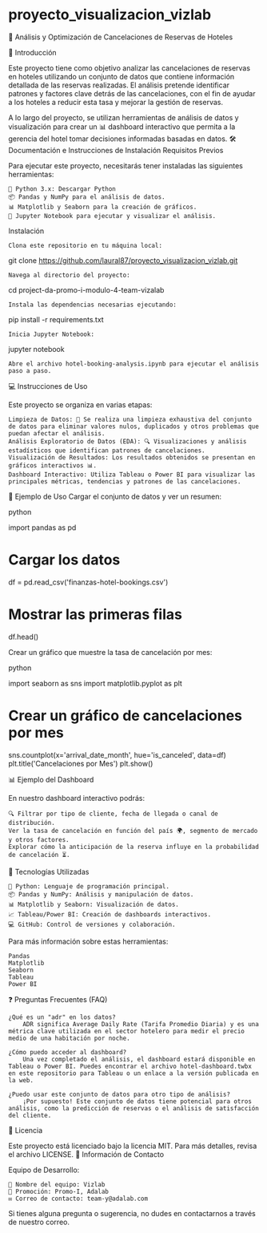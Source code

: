 # proyecto_visualizacion_vizlab
🏨 Análisis y Optimización de Cancelaciones de Reservas de Hoteles

📖 Introducción

Este proyecto tiene como objetivo analizar las cancelaciones de reservas en hoteles utilizando un conjunto de datos que contiene información detallada de las reservas realizadas. El análisis pretende identificar patrones y factores clave detrás de las cancelaciones, con el fin de ayudar a los hoteles a reducir esta tasa y mejorar la gestión de reservas.

A lo largo del proyecto, se utilizan herramientas de análisis de datos y visualización para crear un 📊 dashboard interactivo que permita a la gerencia del hotel tomar decisiones informadas basadas en datos.
🛠️ Documentación e Instrucciones de Instalación
Requisitos Previos

Para ejecutar este proyecto, necesitarás tener instaladas las siguientes herramientas:

    🐍 Python 3.x: Descargar Python
    📦 Pandas y NumPy para el análisis de datos.
    📊 Matplotlib y Seaborn para la creación de gráficos.
    📓 Jupyter Notebook para ejecutar y visualizar el análisis.

Instalación

    Clona este repositorio en tu máquina local:


git clone https://github.com/laural87/proyecto_visualizacion_vizlab.git

    Navega al directorio del proyecto:



cd project-da-promo-i-modulo-4-team-vizalab

    Instala las dependencias necesarias ejecutando:



pip install -r requirements.txt

    Inicia Jupyter Notebook:



jupyter notebook

    Abre el archivo hotel-booking-analysis.ipynb para ejecutar el análisis paso a paso.

💻 Instrucciones de Uso

Este proyecto se organiza en varias etapas:

    Limpieza de Datos: 🧹 Se realiza una limpieza exhaustiva del conjunto de datos para eliminar valores nulos, duplicados y otros problemas que puedan afectar el análisis.
    Análisis Exploratorio de Datos (EDA): 🔍 Visualizaciones y análisis estadísticos que identifican patrones de cancelaciones.
    Visualización de Resultados: Los resultados obtenidos se presentan en gráficos interactivos 📊.
    Dashboard Interactivo: Utiliza Tableau o Power BI para visualizar las principales métricas, tendencias y patrones de las cancelaciones.

🔧 Ejemplo de Uso
Cargar el conjunto de datos y ver un resumen:

python

import pandas as pd

# Cargar los datos
df = pd.read_csv('finanzas-hotel-bookings.csv')

# Mostrar las primeras filas
df.head()

Crear un gráfico que muestre la tasa de cancelación por mes:

python

import seaborn as sns
import matplotlib.pyplot as plt

# Crear un gráfico de cancelaciones por mes
sns.countplot(x='arrival_date_month', hue='is_canceled', data=df)
plt.title('Cancelaciones por Mes')
plt.show()

📊 Ejemplo del Dashboard

En nuestro dashboard interactivo podrás:

    🔍 Filtrar por tipo de cliente, fecha de llegada o canal de distribución.
    Ver la tasa de cancelación en función del país 🌍, segmento de mercado y otros factores.
    Explorar cómo la anticipación de la reserva influye en la probabilidad de cancelación ⏳.

🔧 Tecnologías Utilizadas

    🐍 Python: Lenguaje de programación principal.
    📦 Pandas y NumPy: Análisis y manipulación de datos.
    📊 Matplotlib y Seaborn: Visualización de datos.
    📈 Tableau/Power BI: Creación de dashboards interactivos.
    💻 GitHub: Control de versiones y colaboración.

Para más información sobre estas herramientas:

    Pandas
    Matplotlib
    Seaborn
    Tableau
    Power BI

❓ Preguntas Frecuentes (FAQ)

    ¿Qué es un "adr" en los datos?
        ADR significa Average Daily Rate (Tarifa Promedio Diaria) y es una métrica clave utilizada en el sector hotelero para medir el precio medio de una habitación por noche.

    ¿Cómo puedo acceder al dashboard?
        Una vez completado el análisis, el dashboard estará disponible en Tableau o Power BI. Puedes encontrar el archivo hotel-dashboard.twbx en este repositorio para Tableau o un enlace a la versión publicada en la web.

    ¿Puedo usar este conjunto de datos para otro tipo de análisis?
        ¡Por supuesto! Este conjunto de datos tiene potencial para otros análisis, como la predicción de reservas o el análisis de satisfacción del cliente.

📄 Licencia

Este proyecto está licenciado bajo la licencia MIT. Para más detalles, revisa el archivo LICENSE.
📧 Información de Contacto

Equipo de Desarrollo:

    👥 Nombre del equipo: Vizlab
    🚀 Promoción: Promo-I, Adalab
    ✉️ Correo de contacto: team-y@adalab.com

Si tienes alguna pregunta o sugerencia, no dudes en contactarnos a través de nuestro correo.